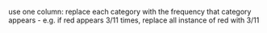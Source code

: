 
use one column: replace each category with the frequency that category appears
    - e.g. if red appears 3/11 times, replace all instance of red with 3/11